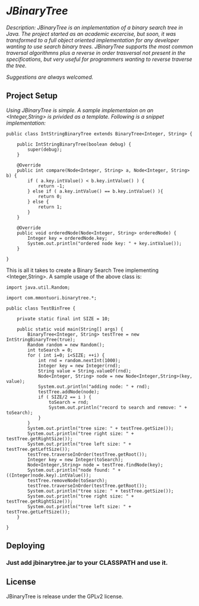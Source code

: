 # _JBinaryTree_

_Description: JBinaryTree is an implementation of a binary search tree in Java. The project started as an academic excercise, but soon, it was transformed to a full object oriented implementation for any developer wanting to use search binary trees. JBinaryTree supports the most common traversal algorithmns plus a reverse in order trasversal not present in the specifications, but very useful for programmers wanting to reverse traverse the tree._

_Suggestions are always welcomed._

## Project Setup

_Using JBinaryTree is simple. A sample implementaion on an <Integer,String> is privided as a template. Following is a snippet implementation:_

	public class IntStringBinaryTree extends BinaryTree<Integer, String> {

		public IntStringBinaryTree(boolean debug) {
			super(debug);
		}
		
		@Override
		public int compare(Node<Integer, String> a, Node<Integer, String> b) {
			if ( a.key.intValue() < b.key.intValue() ) {
				return -1;
			} else if ( a.key.intValue() == b.key.intValue() ){
				return 0;
			} else {
				return 1;
			}
		}
		
		@Override
		public void orderedNode(Node<Integer, String> orderedNode) {
			Integer key = orderedNode.key;
			System.out.println("ordered node key: " + key.intValue());
		}
	
	}

This is all it takes to create a Binary Search Tree implementing <Integer,String>. A sample usage of the above class is:

	import java.util.Random;
	
	import com.mmontuori.binarytree.*;
	
	public class TestBinTree {
	
		private static final int SIZE = 10;
		
		public static void main(String[] args) {
			BinaryTree<Integer, String> testTree = new IntStringBinaryTree(true);
			Random random = new Random();
			int toSearch = 0;
			for ( int i=0; i<SIZE; ++i) {
				int rnd = random.nextInt(1000);
				Integer key = new Integer(rnd);
				String value = String.valueOf(rnd);
				Node<Integer, String> node = new Node<Integer,String>(key, value);
				System.out.println("adding node: " + rnd);
				testTree.addNode(node);
				if ( SIZE/2 == i ) {
					toSearch = rnd;
					System.out.println("record to search and remove: " + toSearch);
				}
			}
			System.out.println("tree size: " + testTree.getSize());
			System.out.println("tree right size: " + testTree.getRightSize());
			System.out.println("tree left size: " + testTree.getLeftSize());
			testTree.traverseInOrder(testTree.getRoot());
			Integer key = new Integer(toSearch);
			Node<Integer,String> node = testTree.findNode(key);
			System.out.println("node found: " + ((Integer)node.key).intValue());
			testTree.removeNode(toSearch);
			testTree.traverseInOrder(testTree.getRoot());
			System.out.println("tree size: " + testTree.getSize());
			System.out.println("tree right size: " + testTree.getRightSize());
			System.out.println("tree left size: " + testTree.getLeftSize());
		}

	}

## Deploying

### Just add jbinarytree.jar to your CLASSPATH and use it.

## License
JBinaryTree is release under the GPLv2 license.

